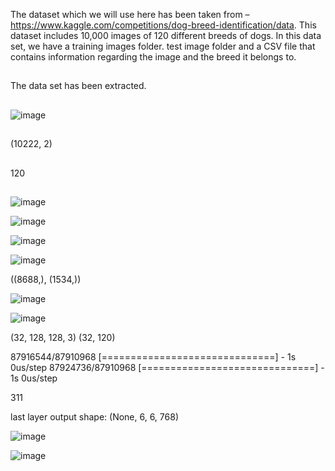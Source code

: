 The dataset which we will use here has been taken from – https://www.kaggle.com/competitions/dog-breed-identification/data. This dataset includes 10,000 images of 120 different breeds of dogs. In this data set, we have a training images folder. test image folder and a CSV file that contains information regarding the image and the breed it belongs to.


##

The data set has been extracted.


##

![image](https://github.com/user-attachments/assets/2eb12184-45cc-44cc-b5ad-2c7d4362e0ef)

##
(10222, 2)


##
120

##

![image](https://github.com/user-attachments/assets/d32765ce-bf97-44d4-b960-a50e194c2cf5)




![image](https://github.com/user-attachments/assets/21e94d6e-00bd-45c2-b492-66c0f55aed7c)



![image](https://github.com/user-attachments/assets/2a0576e9-8590-40c0-b264-17ead6f38cf9)


![image](https://github.com/user-attachments/assets/b253173b-61c4-4dfc-8d1f-02132b08ce42)


((8688,), (1534,))


![image](https://github.com/user-attachments/assets/137774b4-55c0-4e3b-908f-14d51fb87f3d)


![image](https://github.com/user-attachments/assets/c243ebbd-afa9-46d8-bff5-6c91dafc1f77)



(32, 128, 128, 3) (32, 120)



87916544/87910968 [==============================] - 1s 0us/step
87924736/87910968 [==============================] - 1s 0us/step



311



last layer output shape:  (None, 6, 6, 768)





![image](https://github.com/user-attachments/assets/7f80d4e1-be66-4b6b-962c-5d29585e4b9d)



![image](https://github.com/user-attachments/assets/2b65c358-9bae-4726-8fca-f4ff8885a1f0)

